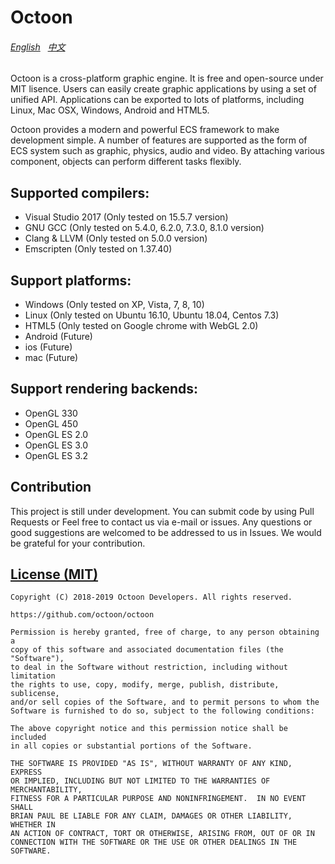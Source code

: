 Octoon
======
###### [English](https://github.com/octoon/octoon/blob/master/README.md) &nbsp; [中文](https://github.com/octoon/octoon/blob/master/README_zh_cn.md)
Octoon is a cross-platform graphic engine. It is free and open-source under MIT lisence.  Users can easily create graphic applications by using a set of unified API. Applications can be exported to lots of platforms, including Linux, Mac OSX, Windows, Android and HTML5.

Octoon provides a modern and powerful ECS framework to make development simple. A number of features are supported as the form of ECS system such as graphic, physics, audio and video. By attaching various component, objects can perform different tasks flexibly.

Supported compilers:
------
* Visual Studio 2017 (Only tested on 15.5.7 version)
* GNU GCC (Only tested on 5.4.0, 6.2.0, 7.3.0, 8.1.0 version)
* Clang & LLVM (Only tested on 5.0.0 version)
* Emscripten (Only tested on 1.37.40)

Support platforms:
------
* Windows (Only tested on XP, Vista, 7, 8, 10)
* Linux (Only tested on Ubuntu 16.10, Ubuntu 18.04, Centos 7.3)
* HTML5 (Only tested on Google chrome with WebGL 2.0)
* Android (Future)
* ios (Future)
* mac (Future)

Support rendering backends:
------
* OpenGL 330
* OpenGL 450
* OpenGL ES 2.0
* OpenGL ES 3.0
* OpenGL ES 3.2

Contribution
------
This project is still under development. You can submit code by using Pull Requests or Feel free to contact us via e-mail or issues. Any questions or good suggestions are welcomed to be addressed to us in Issues. We would be grateful for your contribution.

[License (MIT)](https://github.com/octoon/octoon/blob/master/LICENSE)
-------------------------------------------------------------------------------
	Copyright (C) 2018-2019 Octoon Developers. All rights reserved.

	https://github.com/octoon/octoon

	Permission is hereby granted, free of charge, to any person obtaining a
	copy of this software and associated documentation files (the "Software"),
	to deal in the Software without restriction, including without limitation
	the rights to use, copy, modify, merge, publish, distribute, sublicense,
	and/or sell copies of the Software, and to permit persons to whom the
	Software is furnished to do so, subject to the following conditions:

	The above copyright notice and this permission notice shall be included
	in all copies or substantial portions of the Software.

	THE SOFTWARE IS PROVIDED "AS IS", WITHOUT WARRANTY OF ANY KIND, EXPRESS
	OR IMPLIED, INCLUDING BUT NOT LIMITED TO THE WARRANTIES OF MERCHANTABILITY,
	FITNESS FOR A PARTICULAR PURPOSE AND NONINFRINGEMENT.  IN NO EVENT SHALL
	BRIAN PAUL BE LIABLE FOR ANY CLAIM, DAMAGES OR OTHER LIABILITY, WHETHER IN
	AN ACTION OF CONTRACT, TORT OR OTHERWISE, ARISING FROM, OUT OF OR IN
	CONNECTION WITH THE SOFTWARE OR THE USE OR OTHER DEALINGS IN THE SOFTWARE.
